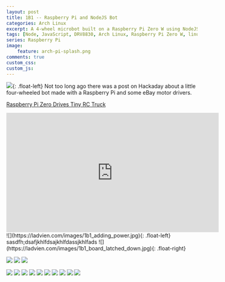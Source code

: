 ```yaml
---
layout: post
title: 1B1 -- Raspberry Pi and NodeJS Bot
categories: Arch Linux
excerpt: A 4-wheel microbot built on a Raspberry Pi Zero W using NodeJS.
tags: [Node, JavaScript, DRV8830, Arch Linux, Raspberry Pi Zero W, linux, i2c]
series: Raspberry Pi
image: 
    feature: arch-pi-splash.png
comments: true
custom_css:
custom_js: 
---
```




![](https://ladvien.com/images/1b1_frame.jpg){: .float-left} Not too long ago there was a post on Hackaday about a little four-wheeled bot made with a Raspberry Pi and some eBay motor drivers.

[Raspberry Pi Zero Drives Tiny RC Truck](https://hackaday.com/2018/01/24/raspberry-pi-zero-drives-tiny-rc-truck/)

<div class="flex-video">
<iframe width="560" height="315" src="https://www.youtube.com/embed/PmRkM8vABuI" frameborder="0" allowfullscreen></iframe>
</div>
![](https://ladvien.com/images/1b1_adding_power.jpg){: .float-left}
sasdfh;dsafjkhlfdsajkhlfdassjkhlfads
![](https://ladvien.com/images/1b1_board_latched_down.jpg){: .float-right}

![](https://ladvien.com/images/1b1_boards_latched_down2.jpg)
![](https://ladvien.com/images/1b1_adding_power.jpg)
![](https://ladvien.com/images/1b1_holes_line_up.jpg)

![](https://ladvien.com/images/1b1_making_a_interface.jpg)
![](https://ladvien.com/images/1b1_no_strings.jpg)
![](https://ladvien.com/images/1b1_power_and_isolated.jpg)
![](https://ladvien.com/images/1b1_power.jpg)
![](https://ladvien.com/images/1b1_salvaged_load_share.jpg)
![](https://ladvien.com/images/1b1_screw_it_down.jpg)
![](https://ladvien.com/images/1b1_test_drv8830.jpg)
![](https://ladvien.com/images/1b1_thermal_paste.jpg)
![](https://ladvien.com/images/1b1_wiring_the_motors.jpg)
![](https://ladvien.com/images/1b1_wiring_motors_2.jpg)
